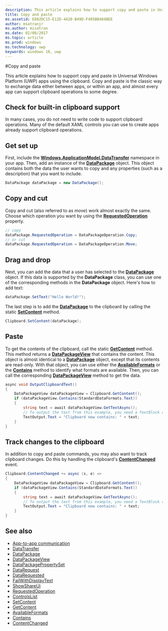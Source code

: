 ```yaml
---
description: This article explains how to support copy and paste in Universal Windows Platform (UWP) apps using the clipboard.
title: Copy and paste
ms.assetid: E882DC15-E12D-4420-B49D-F495BB484BEE
author: msatranjr
ms.author: misatran
ms.date: 02/08/2017
ms.topic: article
ms.prod: windows
ms.technology: uwp
keywords: windows 10, uwp
---
```

#Copy and paste



This article explains how to support copy and paste in Universal Windows Platform (UWP) apps using the clipboard. Copy and paste is the classic way to exchange data either between apps, or within an app, and almost every app can support clipboard operations to some degree.

## Check for built-in clipboard support

In many cases, you do not need to write code to support clipboard operations. Many of the default XAML controls you can use to create apps already support clipboard operations. 

## Get set up

First, include the [**Windows.ApplicationModel.DataTransfer**](https://msdn.microsoft.com/library/windows/apps/Windows.ApplicationModel.DataTransfer) namespace in your app. Then, add an instance of the [**DataPackage**](https://msdn.microsoft.com/library/windows/apps/Windows.ApplicationModel.DataTransfer.DataPackage) object. This object contains both the data the user wants to copy and any properties (such as a description) that you want to include.

<!-- For some reason, the snippets in this file are all inline in the WDCML topic. Suggest moving to VS project with rest of snippets. -->
```cs
DataPackage dataPackage = new DataPackage();
```

<!-- AuthenticateAsync-->

## Copy and cut

Copy and cut (also referred to as *move*) work almost exactly the same. Choose which operation you want by using the [**RequestedOperation**](https://msdn.microsoft.com/library/windows/apps/Windows.ApplicationModel.DataTransfer.DataPackage.RequestedOperation) property.

```cs
// copy 
dataPackage.RequestedOperation = DataPackageOperation.Copy;
// or cut
dataPackage.RequestedOperation = DataPackageOperation.Move;
```
## Drag and drop

Next, you can add the data that a user has selected to the [**DataPackage**](https://msdn.microsoft.com/library/windows/apps/Windows.ApplicationModel.DataTransfer.DataPackage) object. If this data is supported by the **DataPackage** class, you can use one of the corresponding methods in the **DataPackage** object. Here's how to add text:

```cs
dataPackage.SetText("Hello World!");
```

The last step is to add the [**DataPackage**](https://msdn.microsoft.com/library/windows/apps/Windows.ApplicationModel.DataTransfer.DataPackage) to the clipboard by calling the static [**SetContent**](https://msdn.microsoft.com/library/windows/apps/Windows.ApplicationModel.DataTransfer.Clipboard.SetContent(Windows.ApplicationModel.DataTransfer.DataPackage)) method.

```cs
Clipboard.SetContent(dataPackage);
```
## Paste

To get the contents of the clipboard, call the static [**GetContent**](https://msdn.microsoft.com/library/windows/apps/Windows.ApplicationModel.DataTransfer.Clipboard.GetContent) method. This method returns a [**DataPackageView**](https://msdn.microsoft.com/library/windows/apps/Windows.ApplicationModel.DataTransfer.DataPackageView) that contains the content. This object is almost identical to a [**DataPackage**](https://msdn.microsoft.com/library/windows/apps/Windows.ApplicationModel.DataTransfer.DataPackage) object, except that its contents are read-only. With that object, you can use either the [**AvailableFormats**](https://msdn.microsoft.com/library/windows/apps/Windows.ApplicationModel.DataTransfer.DataPackageView.AvailableFormats) or the [**Contains**](https://msdn.microsoft.com/library/windows/apps/Windows.ApplicationModel.DataTransfer.DataPackageView.Contains(System.String)) method to identify what formats are available. Then, you can call the corresponding [**DataPackageView**](https://msdn.microsoft.com/library/windows/apps/Windows.ApplicationModel.DataTransfer.DataPackageView) method to get the data.

```cs
async void OutputClipboardText()
{
    DataPackageView dataPackageView = Clipboard.GetContent();
    if (dataPackageView.Contains(StandardDataFormats.Text))
    {
        string text = await dataPackageView.GetTextAsync();
        // To output the text from this example, you need a TextBlock control
        TextOutput.Text = "Clipboard now contains: " + text;
    }
}
```

## Track changes to the clipboard

In addition to copy and paste commands, you may also want to track clipboard changes. Do this by handling the clipboard's [**ContentChanged**](https://msdn.microsoft.com/library/windows/apps/Windows.ApplicationModel.DataTransfer.Clipboard.ContentChanged) event.

```cs
Clipboard.ContentChanged += async (s, e) => 
{
    DataPackageView dataPackageView = Clipboard.GetContent();
    if (dataPackageView.Contains(StandardDataFormats.Text))
    {
        string text = await dataPackageView.GetTextAsync();
        // To output the text from this example, you need a TextBlock control
        TextOutput.Text = "Clipboard now contains: " + text;
    }
}
```

## See also

* [App-to-app communication](index.md)
* [DataTransfer](https://msdn.microsoft.com/library/windows/apps/windows.applicationmodel.datatransfer.aspx)
* [DataPackage](https://msdn.microsoft.com/library/windows/apps/windows.applicationmodel.datatransfer.datapackage.aspx)
* [DataPackageView](https://msdn.microsoft.com/library/windows/apps/windows.applicationmodel.datatransfer.datapackageview.aspx)
* [DataPackagePropertySet]( https://msdn.microsoft.com/library/windows/apps/windows.applicationmodel.datatransfer.datapackagepropertyset.aspx)
* [DataRequest](https://msdn.microsoft.com/library/windows/apps/windows.applicationmodel.datatransfer.datarequest.aspx) 
* [DataRequested]( https://msdn.microsoft.com/library/windows/apps/windows.applicationmodel.datatransfer.datatransfermanager.datarequested.aspx)
* [FailWithDisplayText](https://msdn.microsoft.com/library/windows/apps/windows.applicationmodel.datatransfer.datarequest.failwithdisplaytext.aspx)
* [ShowShareUi](https://msdn.microsoft.com/library/windows/apps/windows.applicationmodel.datatransfer.datatransfermanager.showshareui.aspx)
* [RequestedOperation](https://msdn.microsoft.com/library/windows/apps/windows.applicationmodel.datatransfer.datapackage.requestedoperation.aspx) 
* [ControlsList](https://msdn.microsoft.com/library/windows/apps/xaml/mt185406.aspx)
* [SetContent](https://msdn.microsoft.com/library/windows/apps/xaml/windows.applicationmodel.datatransfer.clipboard.setcontent.aspx)
* [GetContent](https://msdn.microsoft.com/library/windows/apps/xaml/windows.applicationmodel.datatransfer.clipboard.getcontent.aspx)
* [AvailableFormats](https://msdn.microsoft.com/library/windows/apps/windows.applicationmodel.datatransfer.datapackageview.availableformats.aspx)
* [Contains](https://msdn.microsoft.com/library/windows/apps/windows.applicationmodel.datatransfer.datapackageview.contains.aspx)
* [ContentChanged](https://msdn.microsoft.com/library/windows/apps/xaml/windows.applicationmodel.datatransfer.clipboard.contentchanged.aspx)

